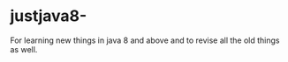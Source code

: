 # justjava8-
For learning new things in java 8 and above and to revise all the old things as well. 
